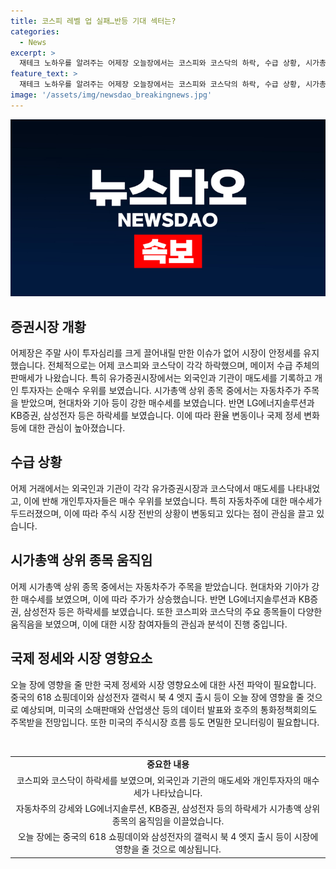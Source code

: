 ```yaml
---
title: 코스피 레벨 업 실패…반등 기대 섹터는?
categories:
  - News
excerpt: >
  재테크 노하우를 알려주는 어제장 오늘장에서는 코스피와 코스닥의 하락, 수급 상황, 시가총액 상위 종목의 상황, 환율 변동, 방산주의 상승 등 다양한 주식 시황을 다루고 있습니다. 특히 루마니아와 미국 등 해외에 대규모 무기 수출이 예상되는 방산주에 대한 투자 포인트를 제시하고, 미국과 호주에서 발표될 경제 이벤트와 중국의 쇼핑데이, 삼성전자의 제품 출시 등을 주목하라고 안내합니다. 뉴욕증시의 강세로 한국시장이 박스권에 갇힌 상황에 대한 불안감도 살펴보며, 다양한 시사점을 제시하였습니다.
feature_text: >
  재테크 노하우를 알려주는 어제장 오늘장에서는 코스피와 코스닥의 하락, 수급 상황, 시가총액 상위 종목의 상황, 환율 변동, 방산주의 상승 등 다양한 주식 시황을 다루고 있습니다. 특히 루마니아와 미국 등 해외에 대규모 무기 수출이 예상되는 방산주에 대한 투자 포인트를 제시하고, 미국과 호주에서 발표될 경제 이벤트와 중국의 쇼핑데이, 삼성전자의 제품 출시 등을 주목하라고 안내합니다. 뉴욕증시의 강세로 한국시장이 박스권에 갇힌 상황에 대한 불안감도 살펴보며, 다양한 시사점을 제시하였습니다.
image: '/assets/img/newsdao_breakingnews.jpg'
---
```


<p><img src="/assets/img/newsdao_breakingnews.jpg" alt="koreaapp 속보" /></p>

<h2 data-ke-size="size26">증권시장 개황</h2>

<p data-ke-size="size16">어제장은 주말 사이 투자심리를 크게 끌어내릴 만한 이슈가 없어 시장이 안정세를 유지했습니다. 전체적으로는 어제 코스피와 코스닥이 각각 하락했으며, 메이저 수급 주체의 판매세가 나왔습니다. 특히 유가증권시장에서는 외국인과 기관이 매도세를 기록하고 개인 투자자는 순매수 우위를 보였습니다. 시가총액 상위 종목 중에서는 자동차주가 주목을 받았으며, 현대차와 기아 등이 강한 매수세를 보였습니다. 반면 LG에너지솔루션과 KB증권, 삼성전자 등은 하락세를 보였습니다. 이에 따라 환율 변동이나 국제 정세 변화 등에 대한 관심이 높아졌습니다.</p>

<h2 data-ke-size="size26">수급 상황</h2>

<p data-ke-size="size16">어제 거래에서는 외국인과 기관이 각각 유가증권시장과 코스닥에서 매도세를 나타내었고, 이에 반해 개인투자자들은 매수 우위를 보였습니다. 특히 자동차주에 대한 매수세가 두드러졌으며, 이에 따라 주식 시장 전반의 상황이 변동되고 있다는 점이 관심을 끌고 있습니다.</p>

<h2 data-ke-size="size26">시가총액 상위 종목 움직임</h2>

<p data-ke-size="size16">어제 시가총액 상위 종목 중에서는 자동차주가 주목을 받았습니다. 현대차와 기아가 강한 매수세를 보였으며, 이에 따라 주가가 상승했습니다. 반면 LG에너지솔루션과 KB증권, 삼성전자 등은 하락세를 보였습니다. 또한 코스피와 코스닥의 주요 종목들이 다양한 움직음을 보였으며, 이에 대한 시장 참여자들의 관심과 분석이 진행 중입니다.</p>

<h2 data-ke-size="size26">국제 정세와 시장 영향요소</h2>

<p data-ke-size="size16">오늘 장에 영향을 줄 만한 국제 정세와 시장 영향요소에 대한 사전 파악이 필요합니다. 중국의 618 쇼핑데이와 삼성전자 갤럭시 북 4 엣지 출시 등이 오늘 장에 영향을 줄 것으로 예상되며, 미국의 소매판매와 산업생산 등의 데이터 발표와 호주의 통화정책회의도 주목받을 전망입니다. 또한 미국의 주식시장 흐름 등도 면밀한 모니터링이 필요합니다.</p>

<p data-ke-size="size16">&nbsp;</p>

<table>
    <tbody>
        <tr>
            <td style="text-align: center; height: 17px;"><b>중요한 내용</b></td>
        </tr>
        <tr>
            <td style="text-align: center; height: 17px;">코스피와 코스닥이 하락세를 보였으며, 외국인과 기관의 매도세와 개인투자자의 매수세가 나타났습니다.</td>
        </tr>
        <tr>
            <td style="text-align: center; height: 17px;">자동차주의 강세와 LG에너지솔루션, KB증권, 삼성전자 등의 하락세가 시가총액 상위 종목의 움직임을 이끌었습니다.</td>
        </tr>
        <tr>
            <td style="text-align: center; height: 17px;">오늘 장에는 중국의 618 쇼핑데이와 삼성전자의 갤럭시 북 4 엣지 출시 등이 시장에 영향을 줄 것으로 예상됩니다.</td>
        </tr>
    </tbody>
</table>

<p data-ke-size="size16">&nbsp;</p>

